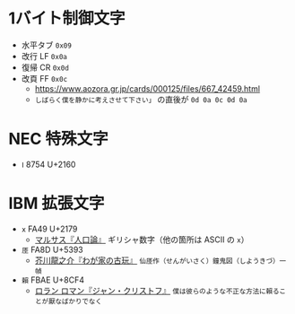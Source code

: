 # 1バイト制御文字

*   水平タブ `0x09`
*   改行 LF `0x0a`
*   復帰 CR `0x0d`
*   改頁 FF `0x0c`
    *   https://www.aozora.gr.jp/cards/000125/files/667_42459.html
    *   `しばらく僕を静かに考えさせて下さい」` の直後が `0d 0a 0c 0d 0a`

# NEC 特殊文字

*   `Ⅰ` 8754 U+2160

# IBM 拡張文字

*   `ⅹ` FA49 U+2179
    *   [マルサス『人口論』](https://www.aozora.gr.jp/cards/001149/card43551.html) ギリシャ数字（他の箇所は ASCII の `x`）
*   `厓` FA8D U+5393
    *   [芥川龍之介『わが家の古玩』](https://www.aozora.gr.jp/cards/000879/card3798.html) `仙厓作（せんがいさく）鐘鬼図（しようきづ）一幀`
*   `賴` FBAE U+8CF4
    *   [ロラン ロマン『ジャン・クリストフ』](https://www.aozora.gr.jp/cards/001093/card42596.html) `僕は彼らのような不正な方法に賴ることが厭なばかりでなく`
